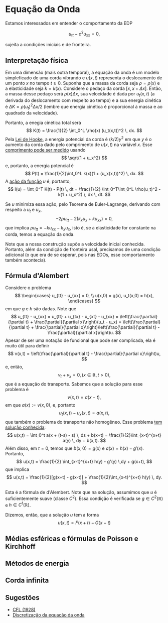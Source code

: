 # Equação da Onda 

Estamos interessados em entender o comportamento da EDP 

$$u_{tt} - c^2u_{xx} = 0,$$

sujeita a condições iniciais e de fronteira. 

## Interpretação física 

Em uma dimensão (mais outra temporal), a equação da onda é um modelo simpleficado de uma corda vibrando e 
$u(x,t)$ representa o deslocamento de um ponto $x$ no tempo $t \ge 0$. Suponha que a massa da 
corda seja $\rho = \rho(x)$ e a elasticidade seja $k = k(x)$. Considere o pedaço da corda $[x, x + \Delta x]$. 
Então, a massa desse pedaço será $\rho(x) \Delta x$, sua velocidade é dada por $u_t(x,t)$ (a derivada do deslocamento 
com respeito ao tempo) e a sua energia cinética é $\Delta K = \rho (u_t)^2 \Delta x / 2$ (lembre que energia cinética 
é proporcional à massa e ao quadrado da velocidade). 

Portanto, a enegia cinética total será 
$$
K(t) = \frac{1}{2} \int_0^L \rho(x) (u_t(x,t))^2 \, dx.
$$
Pela [Lei de Hooke](https://en.wikipedia.org/wiki/Hooke%27s_law), a energia potencial da corda é $(k/2)y^2$ em que $y$ é o aumento da corda dado pelo comprimento de $u(x,t)$ na variável $x$. Esse [comprimento pode ser medido](https://en.wikipedia.org/wiki/Arc_length#Finding_arc_lengths_by_integrating) usando 
$$
\sqrt{1 + u_x^2}
$$
e, portanto, a energia potencial é 
$$
P(t) = \frac{1}{2}\int_0^L k(x)(1 + (u_x(x,t))^2) \, dx.
$$
A [ação da função](https://lucasmoschen.github.io/ta-sessions/edp/calculus_of_variations/#o-calculo-das-variacoes) $u$ é, portanto, 
$$
I(u) = \int_0^T K(t) - P(t) \, dt = \frac{1}{2} \int_0^T\int_0^L \rho(u_t)^2 - k(1 + u_x^2) \, dx \, dt.
$$

Se $u$ minimiza essa ação, pelo Teorema de Euler-Lagrange, derivando com respeito a $u_t$ e $u_x$, 
$$
-2\rho u_{tt} - 2(k_xu_x + ku_{xx})  = 0,
$$
que implica $\rho u_{tt} = -ku_{xx} - k_xu_x$, isto é, se a elasticidade for constante na corda, temos a equação da onda.

Note que a nossa construção supõe a velocidade inicial conhecida. Portanto, além da condição de fronteira usal, precisamos de uma condição adicional (o que era de se esperar, pois nas EDOs, esse comportamento também acontecia).

## Fórmula d'Alembert 

Considere o problema 
$$
\begin{cases}
    u_{tt} - u_{xx} = 0, \\
    u(x,0) = g(x), u_t(x,0) = h(x),
\end{cases}
$$
em que $g$ e $h$ são dadas. Note que 
$$
u_{tt} - u_{xx} = u_{tt} + u_{tx} - u_{xt} - u_{xx} = \left(\frac{\partial}{\partial t} + \frac{\partial}{\partial x}\right)(u_t - u_x) = \left(\frac{\partial}{\partial t} + \frac{\partial}{\partial x}\right)\left(\frac{\partial}{\partial t} - \frac{\partial}{\partial x}\right)u.
$$
Apesar de ser uma notação de funcional que pode ser complicada, ela é muito útil para definir 
$$
v(x,t) = \left(\frac{\partial}{\partial t} - \frac{\partial}{\partial x}\right)u, 
$$
e, então, 
$$
v_t + v_x = 0, (x \in \mathbb{R}, t > 0),
$$
que é a equação do transporte. Sabemos que a solução para esse problema é 
$$
v(x,t) = a(x - t), 
$$
em que $a(x) := v(x,0)$, e, portanto 
$$
u_t(x,t) - u_x(x,t) = a(x,t), 
$$
que também o problema do transporte não homogêneo. Esse problema [tem solução conhecida](https://www.youtube.com/watch?v=1emgOSiNocE): 
$$
u(x,t) = \int_0^t a(x + (t-s) - s) \, ds + b(x+t) = \frac{1}{2}\int_{x-t}^{x+t} a(y) \, dy + b(x,t).
$$
Além disso, em $t=0$, temos que $b(x,0) = g(x)$ e $a(x) = h(x) - g'(x)$. Portanto, 
$$
u(x,t) = \frac{1}{2} \int_{x-t}^{x+t} h(y) - g'(y) \,dy + g(x+t), 
$$
que implica 
$$
u(x,t) = \frac{1}{2}[g(x+t) - g(x-t)] + \frac{1}{2}\int_{x-t}^{x+t} h(y) \, dy.
$$

Esta é a fórmula de d'Alembert. Note que na solução, assumimos que $u$ é suficientemente suave (classe $C^2$). Essa condição é verificada se $g \in C^2(\mathbb{R})$ e $h \in C^1(\mathbb{R})$. 

Dizemos, então, que a solução $u$ tem a forma 
$$
u(x,t) = F(x+t) - G(x-t)
$$

## Médias esféricas e fórmulas de Poisson e Kirchhoff

## Métodos de energia 

## Corda infinita 

## Sugestões 

- [CFL (1928)]()
- [Discretização da equação da onda](https://www.mtnmath.com/whatrh/node66.html)